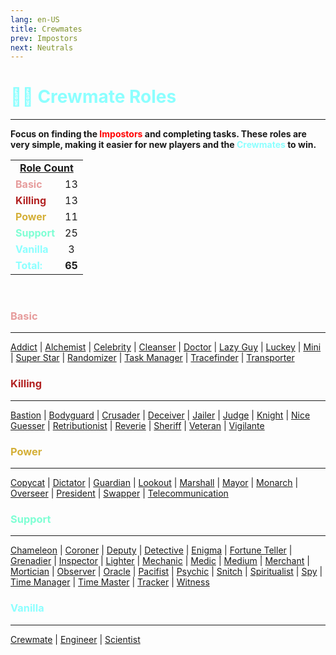 ```yaml
---
lang: en-US
title: Crewmates
prev: Impostors
next: Neutrals
---
```


# <font color="#8cffff">🦸‍♂️ <b>Crewmate Roles</b></font>
---

<b>Focus on finding the <font color=red>Impostors</font> and completing tasks. These roles are very simple, making it easier for new players and the <font color=#8cffff>Crewmates</font> to win.</b>

<table>
<tr>
<td colspan="2" align="center"><b><u>Role Count</u></b></td>
</tr>
<tr>
<td><font color=#e69c9c><b>Basic</b></font></td>
<td align="center">13</td>
</tr>

<tr>
<td><font color=#b22222><b>Killing</b></font></td>
<td align="center">13</td>
</tr>

<tr>
<td><font color=#d4af37><b>Power</b></font></td>
<td align="center">11</td>
</tr>

<tr>
<td><font color=#7fffd4><b>Support</b></font></td>
<td align="center">25</td>
</tr>

<tr>
<td><font color=#8cffff><b>Vanilla</b></font></td>
<td align="center">3</td>
</tr>

<tr>
<td><font color=#8cffff><b>Total:</b></font></td>
<td align="center"><b>65</b></td>
</tr>

</table>
<br>

### <font color=#e69c9c><b>Basic</b></font>
---
[Addict](/options/Crewmates/Basic/Addict.html) | [Alchemist](/options/Crewmates/Basic/Alchemist.html) | [Celebrity](/options/Crewmates/Basic/Celebrity.html) | [Cleanser](/options/Crewmates/Basic/Cleanser.html) | [Doctor](/options/Crewmates/Basic/Doctor.html) | [Lazy Guy](/options/Crewmates/Basic/LazyGuy.html) | [Luckey](/options/Crewmates/Basic/Luckey.html) | [Mini](/options/Crewmates/Basic/Mini.html) | [Super Star](/options/Crewmates/Basic/SuperStar.html) | [Randomizer](/options/Crewmates/Basic/Randomizer.html) | [Task Manager](/options/Crewmates/Basic/TaskManager.html) | [Tracefinder](/options/Crewmates/Basic/Tracefinder.html) | [Transporter](/options/Crewmates/Basic/Transporter.html)
<br>

### <font color=#b22222><b>Killing</b></font>
---
[Bastion](/options/Crewmates/Killing/Bastion.html) | [Bodyguard](/options/Crewmates/Killing/Bodyguard.html) | [Crusader](/options/Crewmates/Killing/Crusader.html) | [Deceiver](/options/Crewmates/Killing/Deceiver.html) | [Jailer](/options/Crewmates/Killing/Jailer.html) | [Judge](/options/Crewmates/Killing/Judge.html) | [Knight](/options/Crewmates/Killing/Knight.html) | [Nice Guesser](/options/Crewmates/Killing/NiceGuesser.html) | [Retributionist](/options/Crewmates/Killing/Retributionist.html) | [Reverie](/options/Crewmates/Killing/Reverie.html) | [Sheriff](/options/Crewmates/Killing/Sheriff.html) | [Veteran](/options/Crewmates/Killing/Veteran.html) | [Vigilante](/options/Crewmates/Killing/Vigilante.html)
<br>

### <font color=#d4af37><b>Power</b></font>
---
[Copycat](/options/Crewmates/Power/Copycat.html) | [Dictator](/options/Crewmates/Power/Dictator.html) | [Guardian](/options/Crewmates/Power/Guardian.html) | [Lookout](/options/Crewmates/Power/Lookout.html) | [Marshall](/options/Crewmates/Power/Marshall.html) | [Mayor](/options/Crewmates/Power/Mayor.html) | [Monarch](/options/Crewmates/Power/Monarch.html) | [Overseer](/options/Crewmates/Power/Overseer.html) | [President](/options/Crewmates/Power/President.html) | [Swapper](/options/Crewmates/Power/Swapper.html) | [Telecommunication](/options/Crewmates/Power/Telecommunication.html)
<br>

### <font color=#7fffd4><b>Support</b></font>
---
[Chameleon](/options/Crewmates/Support/Chameleon.html) | [Coroner](/options/Crewmates/Support/Coroner.html) | [Deputy](/options/Crewmates/Support/Deputy.html) | [Detective](/options/Crewmates/Support/Detective.html) | [Enigma](/options/Crewmates/Support/Enigma.html) | [Fortune Teller](/options/Crewmates/Support/FortuneTeller.html) | [Grenadier](/options/Crewmates/Support/Grenadier.html) | [Inspector](/options/Crewmates/Support/Inspector.html) | [Lighter](/options/Crewmates/Support/Lighter.html) | [Mechanic](/options/Crewmates/Support/Mechanic.html) | [Medic](/options/Crewmates/Support/Medic.html) | [Medium](/options/Crewmates/Support/Medium.html) | [Merchant](/options/Crewmates/Support/Merchant.html) | [Mortician](/options/Crewmates/Support/Mortician.html) | [Observer](/options/Crewmates/Support/Observer.html) | [Oracle](/options/Crewmates/Support/Oracle.html) | [Pacifist](/options/Crewmates/Support/Pacifist.html) | [Psychic](/options/Crewmates/Support/Psychic.html) | [Snitch](/options/Crewmates/Support/Snitch.html) | [Spiritualist](/options/Crewmates/Support/Spiritualist.html) | [Spy](/options/Crewmates/Support/Spy.html) | [Time Manager](/options/Crewmates/Support/TimeManager.html) | [Time Master](/options/Crewmates/Support/TimeMaster.html) | [Tracker](/options/Crewmates/Support/Tracker.html) | [Witness](/options/Crewmates/Support/Witness.html)
<br>

### <font color=#8cffff><b>Vanilla</b></font>
---
[Crewmate](/options/Crewmates/Vanilla/Crewmate.html) | [Engineer](/options/Crewmates/Vanilla/Engineer.html) | [Scientist](/options/Crewmates/Vanilla/Scientist.html)
<br>
